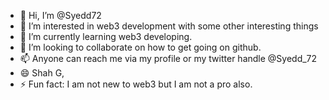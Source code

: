 - 👋 Hi, I’m @Syedd72
- 👀 I’m interested in web3 development with some other interesting things 
- 🌱 I’m currently learning web3 developing.
- 💞️ I’m looking to collaborate on how to get going on github.
- 📫 Anyone can reach me via my profile or my twitter handle @Syedd_72
- 😄 Shah G, 
- ⚡ Fun fact: I am not new to web3 but I am not a pro also.

<!---
Syedd72/Syedd72 is a ✨ special ✨ repository because its `README.md` (this file) appears on your GitHub profile.
You can click the Preview link to take a look at your changes.
--->
